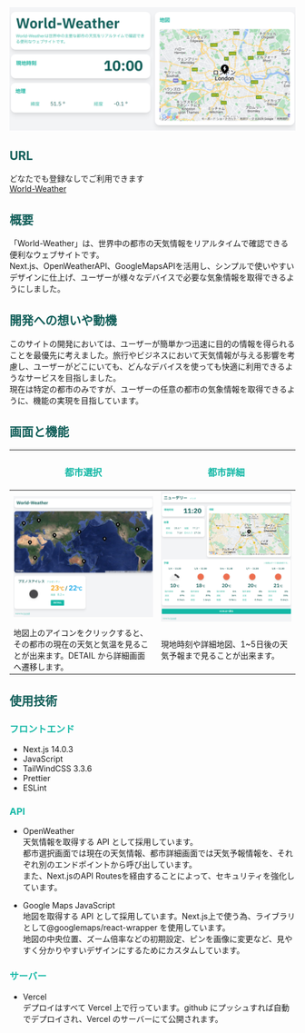 <style>
  h2 {
    color: rgb(17 94 89);
  }
  h3 {
    color: rgb(20 184 166);
  }
</style>


![](public/WorldWeatherTop.png)

## URL

どなたでも登録なしでご利用できます<br>
[World-Weather](https://world-weather-zeta.vercel.app/world)

## 概要

「World-Weather」は、世界中の都市の天気情報をリアルタイムで確認できる便利なウェブサイトです。<br>
Next.js、OpenWeatherAPI、GoogleMapsAPIを活用し、シンプルで使いやすいデザインに仕上げ、ユーザーが様々なデバイスで必要な気象情報を取得できるようにしました。

## 開発への想いや動機

このサイトの開発においては、ユーザーが簡単かつ迅速に目的の情報を得られることを最優先に考えました。旅行やビジネスにおいて天気情報が与える影響を考慮し、ユーザーがどこにいても、どんなデバイスを使っても快適に利用できるようなサービスを目指しました。<br>
現在は特定の都市のみですが、ユーザーの任意の都市の気象情報を取得できるように、機能の実現を目指しています。

## 画面と機能

| <h3 style="text-align:center;">都市選択</h3> | <h3 style="text-align:center;">都市詳細</h3> |
|---|---|
| ![](public/WorldWeatherWorld.png) | ![](public/WorldWeatherCity.png) |
| 地図上のアイコンをクリックすると、その都市の現在の天気と気温を見ることが出来ます。DETAIL から詳細画面へ遷移します。 | 現地時刻や詳細地図、1~5日後の天気予報まで見ることが出来ます。 |

## 使用技術

### フロントエンド

- Next.js 14.0.3
- JavaScript
- TailWindCSS 3.3.6
- Prettier
- ESLint


### API

- OpenWeather<br>
  天気情報を取得する API として採用しています。<br>
  都市選択画面では現在の天気情報、都市詳細画面では天気予報情報を、それぞれ別のエンドポイントから呼び出しています。<br>
  また、Next.jsのAPI Routesを経由することによって、セキュリティを強化しています。

- Google Maps JavaScript
  <br>
  地図を取得する API として採用しています。Next.js上で使う為、ライブラリとして@googlemaps/react-wrapper を使用しています。<br>地図の中央位置、ズーム倍率などの初期設定、ピンを画像に変更など、見やすく分かりやすいデザインにするためにカスタムしています。

### サーバー

- Vercel
  <br>
  デプロイはすべて Vercel 上で行っています。github にプッシュすれば自動でデプロイされ、Vercel のサーバーにて公開されます。
